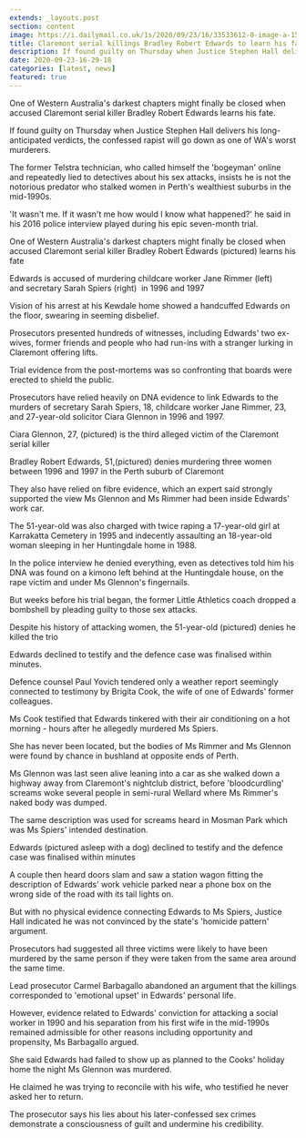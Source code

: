 ```yaml
---
extends: _layouts.post
section: content
image: https://i.dailymail.co.uk/1s/2020/09/23/16/33533612-0-image-a-15_1600874723955.jpg 
title: Claremont serial killings Bradley Robert Edwards to learn his fate today 
description: If found guilty on Thursday when Justice Stephen Hall delivers his long-anticipated verdicts, the confessed rapist will go down as one of WAs worst murderers. 
date: 2020-09-23-16-29-18 
categories: [latest, news] 
featured: true 
--- 
```

One of Western Australia's darkest chapters might finally be closed when accused Claremont serial killer Bradley Robert Edwards learns his fate.

If found guilty on Thursday when Justice Stephen Hall delivers his long-anticipated verdicts, the confessed rapist will go down as one of WA's worst murderers.

The former Telstra technician, who called himself the 'bogeyman' online and repeatedly lied to detectives about his sex attacks, insists he is not the notorious predator who stalked women in Perth's wealthiest suburbs in the mid-1990s.

'It wasn't me. If it wasn't me how would I know what happened?' he said in his 2016 police interview played during his epic seven-month trial.

One of Western Australia's darkest chapters might finally be closed when accused Claremont serial killer Bradley Robert Edwards (pictured) learns his fate 

Edwards is accused of murdering childcare worker Jane Rimmer (left) and secretary Sarah Spiers (right)  in 1996 and 1997

Vision of his arrest at his Kewdale home showed a handcuffed Edwards on the floor, swearing in seeming disbelief.

Prosecutors presented hundreds of witnesses, including Edwards' two ex-wives, former friends and people who had run-ins with a stranger lurking in Claremont offering lifts.

Trial evidence from the post-mortems was so confronting that boards were erected to shield the public.

Prosecutors have relied heavily on DNA evidence to link Edwards to the murders of secretary Sarah Spiers, 18, childcare worker Jane Rimmer, 23, and 27-year-old solicitor Ciara Glennon in 1996 and 1997.

Ciara Glennon, 27, (pictured) is the third alleged victim of the Claremont serial killer

Bradley Robert­ Edwards, 51,(pictured) denies murdering three women between 1996 and 1997 in the Perth suburb of Claremont

They also have relied on fibre evidence, which an expert said strongly supported the view Ms Glennon and Ms Rimmer had been inside Edwards' work car.

The 51-year-old was also charged with twice raping a 17-year-old girl at Karrakatta Cemetery in 1995 and indecently assaulting an 18-year-old woman sleeping in her Huntingdale home in 1988.

In the police interview he denied everything, even as detectives told him his DNA was found on a kimono left behind at the Huntingdale house, on the rape victim and under Ms Glennon's fingernails.

But weeks before his trial began, the former Little Athletics coach dropped a bombshell by pleading guilty to those sex attacks.

Despite his history of attacking women, the 51-year-old (pictured) denies he killed the trio 

Edwards declined to testify and the defence case was finalised within minutes.

Defence counsel Paul Yovich tendered only a weather report seemingly connected to testimony by Brigita Cook, the wife of one of Edwards' former colleagues.

Ms Cook testified that Edwards tinkered with their air conditioning on a hot morning - hours after he allegedly murdered Ms Spiers.

She has never been located, but the bodies of Ms Rimmer and Ms Glennon were found by chance in bushland at opposite ends of Perth.

Ms Glennon was last seen alive leaning into a car as she walked down a highway away from Claremont's nightclub district, before 'bloodcurdling' screams woke several people in semi-rural Wellard where Ms Rimmer's naked body was dumped.

The same description was used for screams heard in Mosman Park which was Ms Spiers' intended destination.

Edwards (pictured asleep with a dog) declined to testify and the defence case was finalised within minutes 

A couple then heard doors slam and saw a station wagon fitting the description of Edwards' work vehicle parked near a phone box on the wrong side of the road with its tail lights on.

But with no physical evidence connecting Edwards to Ms Spiers, Justice Hall indicated he was not convinced by the state's 'homicide pattern' argument.

Prosecutors had suggested all three victims were likely to have been murdered by the same person if they were taken from the same area around the same time.

Lead prosecutor Carmel Barbagallo abandoned an argument that the killings corresponded to 'emotional upset' in Edwards' personal life.

However, evidence related to Edwards' conviction for attacking a social worker in 1990 and his separation from his first wife in the mid-1990s remained admissible for other reasons including opportunity and propensity, Ms Barbagallo argued.

She said Edwards had failed to show up as planned to the Cooks' holiday home the night Ms Glennon was murdered.

He claimed he was trying to reconcile with his wife, who testified he never asked her to return.

The prosecutor says his lies about his later-confessed sex crimes demonstrate a consciousness of guilt and undermine his credibility.

